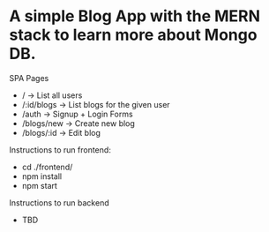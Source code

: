 # A simple Blog App with the MERN stack to learn more about Mongo DB.

SPA Pages

- / -> List all users
- /:id/blogs -> List blogs for the given user
- /auth -> Signup + Login Forms
- /blogs/new -> Create new blog
- /blogs/:id -> Edit blog


Instructions to run frontend:
- cd ./frontend/
- npm install
- npm start

Instructions to run backend
- TBD